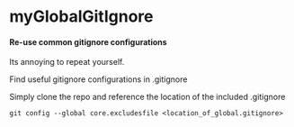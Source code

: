 # myGlobalGitIgnore

#### Re-use common gitignore configurations
Its annoying to repeat yourself.

Find useful gitignore configurations in .gitignore

Simply clone the repo and reference the location of the included .gitignore

```git config --global core.excludesfile <location_of_global.gitignore>```
